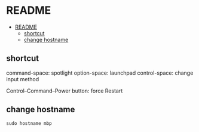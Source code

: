 # README

- [README](#readme)
  - [shortcut](#shortcut)
  - [change hostname](#change-hostname)

## shortcut

command-space: spotlight
option-space: launchpad
control-space: change input method

Control–Command–Power button: force Restart

## change hostname

`sudo hostname mbp`